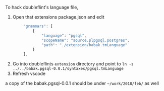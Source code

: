 To hack doubleflint's language file,

1. Open that extensions package.json and edit
```javascript
		"grammars": [
			{
				"language": "pgsql",
				"scopeName": "source.plpgsql.postgres",
				"path": "./extension/babak.tmLanguage"
			}
		],
```
2. Go into doubleflints `extension` directory and point to `ln -s ../../babak.pgsql-0.0.1/syntaxes/pgsql.tmLanguage`
3. Refresh vscode

a copy of the babak.pgsql-0.0.1 should be under `~/work/2018/feb/` as well
